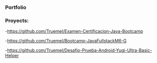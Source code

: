 ### Portfolio

### Proyects:

-https://github.com/Truemel/Examen-Certificacion-Java-Bootcamp

-https://github.com/Truemel/Bootcamp-JavaFullstackM6-G

-https://github.com/Truemel/Desafio-Prueba-Android-Yugi-Ultra-Basic-Helper

<!--
**Truemel/Truemel** is a ✨ _special_ ✨ repository because its `README.md` (this file) appears on your GitHub profile.

Here are some ideas to get you started:

- 🔭 I’m currently working on ...
- 🌱 I’m currently learning ...
- 👯 I’m looking to collaborate on ...
- 🤔 I’m looking for help with ...
- 💬 Ask me about ...
- 📫 How to reach me: ...
- 😄 Pronouns: ...
- ⚡ Fun fact: ...
-->
